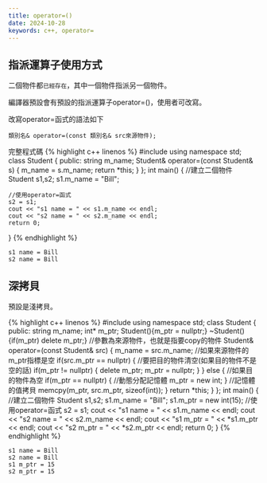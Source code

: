 ```yaml
---
title: operator=()
date: 2024-10-28
keywords: c++, operator=
---
```


## 指派運算子使用方式

二個物件都`已經存在`，其中一個物件指派另一個物件。

編譯器預設會有預設的指派運算子operator=()，使用者可改寫。

改寫operator=函式的語法如下

```
類別名& operator=(const 類別名& src來源物件);
```

完整程式碼
{% highlight c++ linenos %}
#include <iostream>
using namespace std;
class Student {
public:
    string m_name;
    Student& operator=(const Student& s) {
        m_name = s.m_name;
        return *this;
    }
};
int main() {
    //建立二個物件
    Student s1,s2;
    s1.m_name = "Bill";
    
    //使用operator=函式
    s2 = s1;
    cout << "s1 name = " << s1.m_name << endl;
    cout << "s2 name = " << s2.m_name << endl;
    return 0;
}
{% endhighlight %}

```
s1 name = Bill
s2 name = Bill
```

## 深拷貝

預設是淺拷貝。

{% highlight c++ linenos %}
#include <iostream>
using namespace std;
class Student {
public:
    string m_name;
    int* m_ptr;
    Student(){m_ptr = nullptr;}
    ~Student(){if(m_ptr) delete m_ptr;}
    //參數為來源物件，也就是指要copy的物件
    Student& operator=(const Student& src) {
        m_name = src.m_name;
        //如果來源物件的m_ptr指標是空
        if(src.m_ptr == nullptr) {
            //要把目的物件清空(如果目的物件不是空的話)
            if(m_ptr != nullptr) {
                delete m_ptr;
                m_ptr = nullptr;
            }
        } else {
            //如果目的物件為空
            if(m_ptr == nullptr) {
                //動態分配記憶體
                m_ptr = new int;
            }
            //記憶體的值拷貝
            memcpy(m_ptr, src.m_ptr, sizeof(int));
        }
        return *this;
    }
};
int main() {
    //建立二個物件
    Student s1,s2;
    s1.m_name = "Bill";
    s1.m_ptr = new int(15);
    //使用operator=函式
    s2 = s1;
    cout << "s1 name = " << s1.m_name << endl;
    cout << "s2 name = " << s2.m_name << endl;
    cout << "s1 m_ptr = " << *s1.m_ptr << endl;
    cout << "s2 m_ptr = " << *s2.m_ptr << endl;
    return 0;
}
{% endhighlight %}
```
s1 name = Bill
s2 name = Bill
s1 m_ptr = 15
s2 m_ptr = 15
```